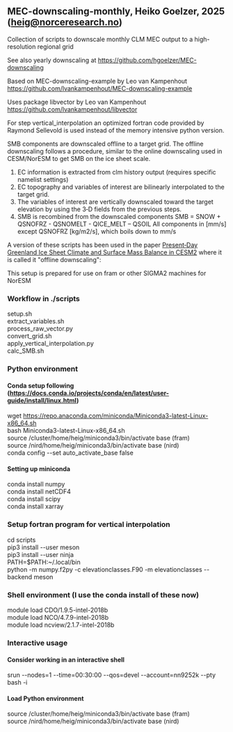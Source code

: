 ## MEC-downscaling-monthly, Heiko Goelzer, 2025 (heig@norceresearch.no)
Collection of scripts to downscale monthly CLM MEC output to a high-resolution regional grid

See also yearly downscaling at 
https://github.com/hgoelzer/MEC-downscaling

Based on MEC-downscaling-example by Leo van Kampenhout
https://github.com/lvankampenhout/MEC-downscaling-example

Uses package libvector by Leo van Kampenhout
https://github.com/lvankampenhout/libvector

For step vertical_interpolation an optimized fortran code provided by Raymond Sellevold is used instead of the memory intensive python version.

SMB components are downscaled offline to a target grid. The offline downscaling follows a procedure, similar to the online downscaling used in CESM/NorESM to get SMB on the ice sheet scale. 
1. EC information is extracted from clm history output (requires specific namelist settings)
2. EC topography and variables of interest are bilinearly interpolated to the target grid. 
3. The variables of interest are vertically downscaled toward the target elevation by using the 3‐D fields from the previous steps. 
4. SMB is recombined from the downscaled components
SMB = SNOW + QSNOFRZ - QSNOMELT - QICE_MELT – QSOIL
All components in [mm/s] except QSNOFRZ [kg/m2/s], which boils down to mm/s

A version of these scripts has been used in the paper [Present‐Day Greenland Ice Sheet Climate and Surface Mass Balance in CESM2](doi.org/10.1029/2019JF005318) where it is called it "offline downscaling": 

This setup is prepared for use on fram or other SIGMA2 machines for NorESM

### Workflow in ./scripts

setup.sh <br>
extract_variables.sh <br>
process_raw_vector.py <br>
convert_grid.sh <br>
apply_vertical_interpolation.py <br>
calc_SMB.sh <br>


### Python environment

#### Conda setup following (https://docs.conda.io/projects/conda/en/latest/user-guide/install/linux.html)

wget https://repo.anaconda.com/miniconda/Miniconda3-latest-Linux-x86_64.sh <br>
bash Miniconda3-latest-Linux-x86_64.sh <br>
source /cluster/home/heig/miniconda3/bin/activate base (fram) <br>
source /nird/home/heig/miniconda3/bin/activate base (nird) <br>
conda config --set auto_activate_base false <br>

#### Setting up miniconda
conda install numpy <br>
conda install netCDF4 <br>
conda install scipy <br>
conda install xarray <br>


### Setup fortran program for vertical interpolation 
cd scripts <br>
pip3 install --user meson <br>
pip3 install --user ninja <br>
PATH=$PATH:~/.local/bin <br>
python -m numpy.f2py -c elevationclasses.F90 -m elevationclasses --backend meson <br>

### Shell environment (I use the conda install of these now)

module load CDO/1.9.5-intel-2018b <br>
module load NCO/4.7.9-intel-2018b <br>
module load ncview/2.1.7-intel-2018b <br>


### Interactive usage
#### Consider working in an interactive shell
srun --nodes=1 --time=00:30:00 --qos=devel --account=nn9252k --pty bash -i

#### Load Python environment
source /cluster/home/heig/miniconda3/bin/activate base (fram) <br>
source /nird/home/heig/miniconda3/bin/activate base (nird) <br>


